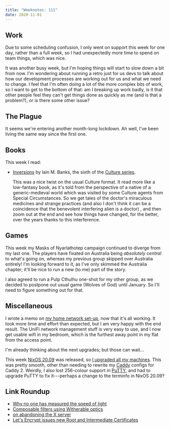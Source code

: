 ```yaml
---
title: "Weeknotes: 111"
date: 2020-11-01
---
```


## Work

Due to some scheduling confusion, I only went on support this week for
one day, rather than a full week, so I had unexpectedly more time to
spend on team things, which was nice.

It was another busy week, but I'm hoping things will start to slow
down a bit from now.  I'm wondering about running a retro just for us
devs to talk about how our development processes are working out for
us and what we need to change.  I feel that I'm often doing a lot of
the more complex bits of work, so I want to get to the bottom of that:
am I breaking up work badly, is it that other people feel they can't
get things done as quickly as me (and is that a problem?), or is there
some other issue?


## The Plague

It seems we're entering another month-long lockdown.  Ah well, I've
been living the same way since the first one.


## Books

This week I read:

- [Inversions][] by Iain M. Banks, the sixth of the [Culture series][].

  This was a nice twist on the usual Culture format.  It read more
  like a low-fantasy book, as it's told from the perspective of a
  native of a generic-medieval world which was visited by some Culture
  agents from Special Circumstances.  So we get tales of the doctor's
  miraculous medicines and strange practices (and also I don't think
  it can be a coincidence that the benevolent interfering alien is a
  doctor) , and then zoom out at the end and see how things have
  changed, for the better, over the years thanks to this interference.

[Inversions]: https://en.wikipedia.org/wiki/Inversions_(novel)
[Culture series]: https://en.wikipedia.org/wiki/Culture_series


## Games

This week my Masks of Nyarlathotep campaign continued to diverge from
my last one.  The players have fixated on Australia being *absolutely
central* to what's going on, whereas my previous group skipped over
Australia entirely!  I'm looking forward to it, as I've only skimmed
the Australia chapter; it'll be nice to run a new (to me) part of the
story.

I also agreed to run a Pulp Cthulhu one-shot for my other group, as we
decided to postpone out usual game (Wolves of God) until January.  So
I'll need to figure something out for that.


## Miscellaneous

I wrote a memo on [my home network set-up][], now that it's all
working.  It took more time and effort than expected, but I am very
happy with the end result.  The UniFi network management stuff is very
easy to use, and I now get usable wifi in my bedroom, which is the
furthest away point in my flat from the access point.

I'm already thinking about the next upgrades; but those can wait...

This week [NixOS 20.09][] was released, so [I upgraded all my
machines][].  This was pretty smooth, other than needing to rewrite my
[Caddy][] configs for Caddy 2.  Weirdly, I also lost 256-colour
support in [PuTTY][], and had to upgrade PuTTY to fix it---perhaps a
change to the terminfo in NixOS 20.09?

[my home network set-up]: home-network.html
[NixOS 20.09]: https://nixos.org/news.html
[I upgraded all my machines]: https://github.com/barrucadu/nixfiles/pull/4
[Caddy]: https://caddyserver.com/
[PuTTY]: https://www.ssh.com/ssh/putty/

## Link Roundup

- [Why no one has measured the speed of light](https://www.youtube.com/watch?v=pTn6Ewhb27k)
- [Composable filters using Witherable optics](https://chrispenner.ca/posts/witherable-optics)
- [on abandoning the X server ](https://ajaxnwnk.blogspot.com/2020/10/on-abandoning-x-server.html)
- [Let's Encrypt issues new Root and Intermediate Certificates](https://scotthelme.co.uk/lets-encrypts-new-root-and-intermediate-certificates/)
